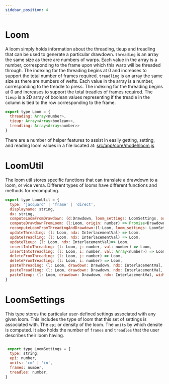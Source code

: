 ```yaml
---
sidebar_position: 4
---
```

# Loom 

A loom simply holds information about the threading, tieup and treadling that can be used to generate a particular drawdown. `threading` is an array the same size as there are numbers of warps. Each value in the array is a number, corresponding to the frame upon which this warp will be threaded through. The indexing for the threading begins at 0 and increases to support the total number of frames required. `treadling` is an array the same size as there are numbers of wefts. Each value in the array is a number, corresponding to the treadle to press. The indexing for the threading begins at 0 and increases to support the total treadles of frames required. The `tieup` is a 2D array of boolean values representing if the treadle in the column is tied to the row corresponding to the frame. 

```jsx title="src/app/core/model/datatypes.js"
export type Loom = {
  threading: Array<number>,
  tieup: Array<Array<boolean>>,
  treadling: Array<Array<number>>
}

```
There are a number of helper features to assist in easily getting, setting, and reading loom values in a file located at: [src/app/core/model/loom.js](https://github.com/UnstableDesign/AdaCAD/blob/main/src/app/core/model/loom.ts)


# LoomUtil
The loom util stores specific functions that can translate a drawdown to a loom, or vice versa. Different types of looms have different functions and methods for recomputing. 


```jsx title="src/app/core/model/datatypes.js"
export type LoomUtil = {
  type: 'jacquard' | 'frame' | 'direct',
  displayname: string,
  dx: string,
  computeLoomFromDrawdown: (d:Drawdown, loom_settings: LoomSettings, origin: number) => Promise<Loom>,
  computeDrawdownFromLoom: (l:Loom, origin: number) => Promise<Drawdown>,
  recomputeLoomFromThreadingAndDrawdown:(l:Loom, loom_settings: LoomSettings, d: Drawdown, origin: number) => Promise<Loom>,
  updateThreading: (l: Loom, ndx: InterlacementVal) => Loom,
  updateTreadling: (l: Loom, ndx: InterlacementVal) => Loom,
  updateTieup: (l: Loom, ndx: InterlacementVal)=> Loom,
  insertIntoThreading: (l: Loom, j: number, val: number) => Loom,
  insertIntoTreadling: (l: Loom, i: number, val: Array<number>) => Loom,
  deleteFromThreading: (l: Loom, j: number) => Loom,
  deleteFromTreadling: (l: Loom, i: number) => Loom,
  pasteThreading: (l: Loom, drawdown: Drawdown, ndx: InterlacementVal, width:number, height: number) => Loom,
  pasteTreadling: (l: Loom, drawdown: Drawdown, ndx: InterlacementVal, width:number, height: number) => Loom,
  pasteTieup: (l: Loom, drawdown: Drawdown, ndx: InterlacementVal, width:number, height: number)=> Loom
}


```
# LoomSettings
This type stores the particular user-defined settings associated with any given loom. This includes the type of loom that this set of settings is associated with. The `epi` or density of the loom. The `units` by which densite is computed. It also holds the number of  `frames` and  `treadles` that the user describes their loom having. 


```jsx title="src/app/core/model/datatypes.js"

 export type LoomSettings = {
  type: string,
  epi: number,
  units: 'cm' | 'in',
  frames: number,
  treadles: number,
}
```
